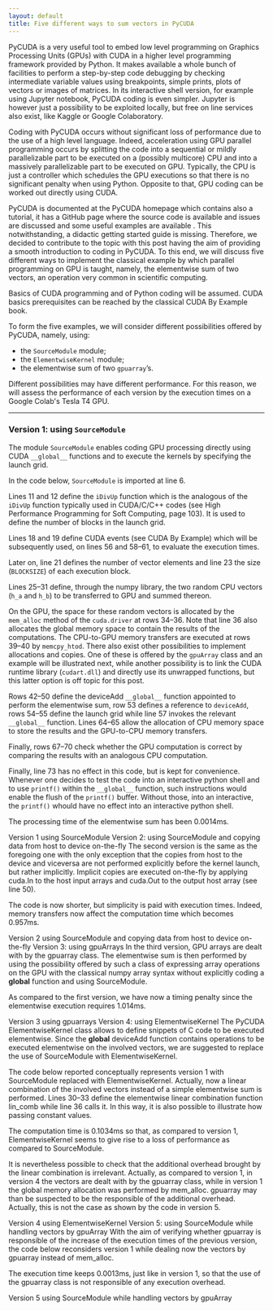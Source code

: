 ```yaml
---
layout: default
title: Five different ways to sum vectors in PyCUDA
---
```


PyCUDA is a very useful tool to embed low level programming on Graphics Processing Units (GPUs) with CUDA in a higher level programming framework provided by Python. It makes available a whole bunch of facilities to 
perform a step-by-step code debugging by checking intermediate variable values using breakpoints, simple prints, plots of vectors or images of matrices. In its interactive shell version, for example using Jupyter notebook, 
PyCUDA coding is even simpler. Jupyter is however just a possibility to be exploited locally, but free on line services also exist, like Kaggle or Google Colaboratory.

Coding with PyCUDA occurs without significant loss of performance due to the use of a high level language. Indeed, acceleration using GPU parallel programming occurs by splitting the code into a sequential or mildly 
parallelizable part to be executed on a (possibly multicore) CPU and into a massively parallelizable part to be executed on GPU. Typically, the CPU is just a controller which schedules the GPU executions so that there is no 
significant penalty when using Python. Opposite to that, GPU coding can be worked out directly using CUDA.

PyCUDA is documented at the PyCUDA homepage which contains also a tutorial, it has a GitHub page where the source code is available and issues are discussed and some useful examples are available . This notwithstanding, 
a didactic getting started guide is missing. Therefore, we decided to contribute to the topic with this post having the aim of providing a smooth introduction to coding in PyCUDA. To this end, we will discuss five different 
ways to implement the classical example by which parallel programming on GPU is taught, namely, the elementwise sum of two vectors, an operation very common in scientific computing.

Basics of CUDA programming and of Python coding will be assumed. CUDA basics prerequisites can be reached by the classical CUDA By Example book.

To form the five examples, we will consider different possibilities offered by PyCUDA, namely, using:

- the `SourceModule` module;
- the `ElementwiseKernel` module;
- the elementwise sum of two `gpuarray`’s.

Different possibilities may have different performance. For this reason, we will assess the performance of each version by the execution times on a Google Colab's Tesla T4 GPU.

---

### Version 1: using `SourceModule`
The module `SourceModule` enables coding GPU processing directly using CUDA `__global__` functions and to execute the kernels by specifying the launch grid.

In the code below, `SourceModule` is imported at line 6.

Lines 11 and 12 define the `iDivUp` function which is the analogous of the `iDivUp` function typically used in CUDA/C/C++ codes (see High Performance Programming for Soft Computing, page 103). It is used to define the number of blocks in the launch grid.

Lines 18 and 19 define CUDA events (see CUDA By Example) which will be subsequently used, on lines 56 and 58–61, to evaluate the execution times.

Later on, line 21 defines the number of vector elements and line 23 the size (`BLOCKSIZE`) of each execution block.

Lines 25–31 define, through the numpy library, the two random CPU vectors (`h_a` and `h_b`) to be transferred to GPU and summed thereon.

On the GPU, the space for these random vectors is allocated by the `mem_alloc` method of the `cuda.driver` at rows 34–36. Note that line 36 also allocates the global memory space to contain the results of the computations. The CPU-to-GPU memory transfers are executed at rows 39–40 by `memcpy_htod`. There also exist other possibilities to implement allocations and copies. One of these is offered by the `gpuArray` class and an example will be illustrated next, while another possibility is to link the CUDA runtime library (`cudart.dll`) and directly use its unwrapped functions, but this latter option is off topic for this post.

Rows 42–50 define the deviceAdd `__global__` function appointed to perform the elementwise sum, row 53 defines a reference to `deviceAdd`, rows 54–55 define the launch grid while line 57 invokes the relevant `__global__` function. Lines 64–65 allow the allocation of CPU memory space to store the results and the GPU-to-CPU memory transfers.

Finally, rows 67–70 check whether the GPU computation is correct by comparing the results with an analogous CPU computation.

Finally, line 73 has no effect in this code, but is kept for convenience. Whenever one decides to test the code into an interactive python shell and to use `printf()` within the `__global__` function, such instructions would enable the flush of the `printf()` buffer. Without those, into an interactive, the `printf()` whould have no effect into an interactive python shell.

The processing time of the elementwise sum has been 0.0014ms.

<script src="https://gist.github.com/CIuliusC/3df23d3eff81a7176ccccf478c6f941a#file-vectorsum_v1-py.js"></script>

Version 1 using SourceModule
Version 2: using SourceModule and copying data from host to device on-the-fly
The second version is the same as the foregoing one with the only exception that the copies from host to the device and viceversa are not performed explicitly before the kernel launch, but rather implicitly. Implicit copies are executed on-the-fly by applying cuda.In to the host input arrays and cuda.Out to the output host array (see line 50).

The code is now shorter, but simplicity is paid with execution times. Indeed, memory transfers now affect the computation time which becomes 0.957ms.


Version 2 using SourceModule and copying data from host to device on-the-fly
Version 3: using gpuArrays
In the third version, GPU arrays are dealt with by the gpuarray class. The elementwise sum is then performed by using the possibility offered by such a class of expressing array operations on the GPU with the classical numpy array syntax without explicitly coding a __global__ function and using SourceModule.

As compared to the first version, we have now a timing penalty since the elementwise execution requires 1.014ms.


Version 3 using gpuarrays
Version 4: using ElementwiseKernel
The PyCUDA ElementwiseKernel class allows to define snippets of C code to be executed elementwise. Since the __global__ deviceAdd function contains operations to be executed elementwise on the involved vectors, we are suggested to replace the use of SourceModule with ElementwiseKernel.

The code below reported conceptually represents version 1 with SourceModule replaced with ElementwiseKernel. Actually, now a linear combination of the involved vectors instead of a simple elementwise sum is performed. Lines 30–33 define the elementwise linear combination function lin_comb while line 36 calls it. In this way, it is also possible to illustrate how passing constant values.

The computation time is 0.1034ms so that, as compared to version 1, ElementwiseKernel seems to give rise to a loss of performance as compared to SourceModule.

It is nevertheless possible to check that the additional overhead brought by the linear combination is irrelevant. Actually, as compared to version 1, in version 4 the vectors are dealt with by the gpuarray class, while in version 1 the global memory allocation was performed by mem_alloc. gpuarray may than be suspected to be the responsible of the additional overhead. Actually, this is not the case as shown by the code in version 5.


Version 4 using ElementwiseKernel
Version 5: using SourceModule while handling vectors by gpuArray
With the aim of verifying whether gpuarray is responsible of the increase of the execution times of the previous version, the code below reconsiders version 1 while dealing now the vectors by gpuarray instead of mem_alloc.

The execution time keeps 0.0013ms, just like in version 1, so that the use of the gpuarray class is not responsible of any execution overhead.


Version 5 using SourceModule while handling vectors by gpuArray
